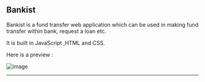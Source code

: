 ## Bankist

Bankist is a fund transfer web application which can be used in making fund transfer within bank, request a loan etc.

It is built in JavaScript ,HTML and CSS.

Here is a preview :

![image](https://drive.google.com/file/d/1XduNmwfBBUkbjv77NVR0own60Fg5ICcF/view?usp)

*** 
